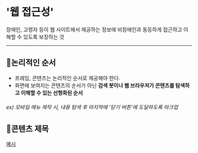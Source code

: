 # '웹 접근성'
장애인, 고령자 등이 웹 사이트에서 제공하는 정보에 비장애인과 동등하게 접근하고 이해할 수 있도록 보장하는 것

---

## 📍논리적인 순서
* 프레임, 콘텐츠는 논리적인 순서로 제공해야 한다.
* 화면에 보여지는 콘텐츠의 순서가 아닌 **검색  봇이나 웹 브라우저가 콘텐츠를 탐색하고 이해할 수 있는 선형화된 순서**
###### ex) 모바일 메뉴 제작 시, 내용 탐색 후 마지막에 '닫기 버튼'에 도달하도록 마크업

## 📍콘텐츠 제목
[예시](https://github.com/JEONG-JINA/Web-Accessibility/blob/master/content-title.html)
